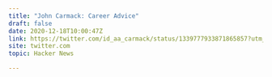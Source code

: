```yaml
---
title: "John Carmack: Career Advice"
draft: false
date: 2020-12-18T10:00:47Z
link: https://twitter.com/id_aa_carmack/status/1339777933871865857?utm_medium=RSS&utm_source=hune
site: twitter.com
topic: Hacker News  

---
```

